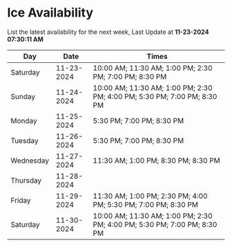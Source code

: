 # Ice Availability

List the latest availability for the next week, Last Update at **11-23-2024 07:30:11 AM**

| Day         | Date        | Times       |
| ----------- | ----------- | ----------- |
|Saturday|11-23-2024|10:00 AM; 11:30 AM; 1:00 PM; 2:30 PM; 7:00 PM; 8:30 PM|
|Sunday|11-24-2024|10:00 AM; 11:30 AM; 1:00 PM; 2:30 PM; 4:00 PM; 5:30 PM; 7:00 PM; 8:30 PM|
|Monday|11-25-2024|5:30 PM; 7:00 PM; 8:30 PM|
|Tuesday|11-26-2024|5:30 PM; 7:00 PM; 8:30 PM|
|Wednesday|11-27-2024|11:30 AM; 1:00 PM; 8:30 PM; 8:30 PM|
|Thursday|11-28-2024||
|Friday|11-29-2024|11:30 AM; 1:00 PM; 2:30 PM; 4:00 PM; 5:30 PM; 7:00 PM; 8:30 PM|
|Saturday|11-30-2024|10:00 AM; 11:30 AM; 1:00 PM; 2:30 PM; 4:00 PM; 5:30 PM; 7:00 PM; 8:30 PM|
